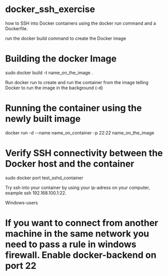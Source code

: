 # docker_ssh_exercise

how to SSH into Docker containers using the docker run command and a Dockerfile.

run the docker build command to create the Docker image
# Building the docker Image
sudo docker build -t name_on_the_image .

Run docker run to create and run the container from the image telling Docker to run the image in the background (-d)

# Running the container using the newly built image
docker run -d --name name_on_container -p 22:22 name_on_the_image


# Verify SSH connectivity between the Docker host and the container
sudo docker port test_sshd_container

Try ssh into your container by using your ip-adress on your computer, example ssh 192.168.100.1:22.

Windows-users
# If you want to connect from another machine in the same network you need to pass a rule in windows firewall. Enable docker-backend on port 22

